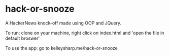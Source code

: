 # hack-or-snooze
A HackerNews knock-off made using OOP and JQuery.

To run: clone on your machine, right click on index.html and 'open the file in default broswer'

To use the app: go to kelleysharp.me/hack-or-snooze
